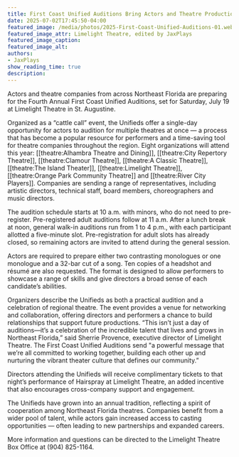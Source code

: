 ```yaml
---
title: First Coast Unified Auditions Bring Actors and Theatre Production Companies Together July 19
date: 2025-07-02T17:45:50-04:00
featured_image: /media/photos/2025-First-Coast-Unified-Auditions-01.webp
featured_image_attr: Limelight Theatre, edited by JaxPlays
featured_image_caption: 
featured_image_alt: 
authors: 
- JaxPlays
show_reading_time: true
description:
---
```

Actors and theatre companies from across Northeast Florida are preparing for the Fourth Annual First Coast Unified Auditions, set for Saturday, July 19 at Limelight Theatre in St. Augustine.<!--more-->

Organized as a “cattle call” event, the Unifieds offer a single-day opportunity for actors to audition for multiple theatres at once — a process that has become a popular resource for performers and a time-saving tool for theatre companies throughout the region. Eight organizations will attend this year: 
[[theatre:Alhambra Theatre and Dining]], [[theatre:City Repertory Theatre]], [[theatre:Clamour Theatre]], [[theatre:A Classic Theatre]], [[theatre:The Island Theater]], [[theatre:Limelight Theatre]], [[theatre:Orange Park Community Theatre]] and [[theatre:River City Players]].
Companies are sending a range of representatives, including artistic directors, technical staff, board members, choreographers and music directors.

The audition schedule starts at 10 a.m. with minors, who do not need to pre-register. Pre-registered adult auditions follow at 11 a.m. After a lunch break at noon, general walk-in auditions run from 1 to 4 p.m., with each participant allotted a five-minute slot. Pre-registration for adult slots has already closed, so remaining actors are invited to attend during the general session.

Actors are required to prepare either two contrasting monologues or one monologue and a 32-bar cut of a song. Ten copies of a headshot and résumé are also requested. The format is designed to allow performers to showcase a range of skills and give directors a broad sense of each candidate’s abilities.

Organizers describe the Unifieds as both a practical audition and a celebration of regional theatre. The event provides a venue for networking and collaboration, offering directors and performers a chance to build relationships that support future productions. “This isn’t just a day of auditions—it’s a celebration of the incredible talent that lives and grows in Northeast Florida,” said Sherrie Provence, executive director of Limelight Theatre. The First Coast Unified Auditions send "a powerful message that we’re all committed to working together, building each other up and nurturing the vibrant theater culture that defines our community.”

Directors attending the Unifieds will receive complimentary tickets to that night’s performance of Hairspray at Limelight Theatre, an added incentive that also encourages cross-company support and engagement.

The Unifieds have grown into an annual tradition, reflecting a spirit of cooperation among Northeast Florida theatres. Companies benefit from a wider pool of talent, while actors gain increased access to casting opportunities — often leading to new partnerships and expanded careers.

More information and questions can be directed to the Limelight Theatre Box Office at (904) 825-1164.